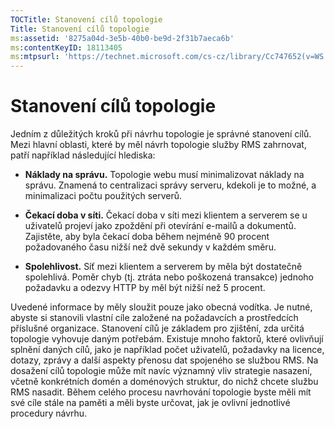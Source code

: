 ```yaml
---
TOCTitle: Stanovení cílů topologie
Title: Stanovení cílů topologie
ms:assetid: '8275a04d-3e5b-40b0-be9d-2f31b7aeca6b'
ms:contentKeyID: 18113405
ms:mtpsurl: 'https://technet.microsoft.com/cs-cz/library/Cc747652(v=WS.10)'
---
```


Stanovení cílů topologie
========================

Jedním z důležitých kroků při návrhu topologie je správné stanovení cílů. Mezi hlavní oblasti, které by měl návrh topologie služby RMS zahrnovat, patří například následující hlediska:

-   **Náklady na správu.** Topologie webu musí minimalizovat náklady na správu. Znamená to centralizaci správy serveru, kdekoli je to možné, a minimalizaci počtu použitých serverů.

-   **Čekací doba v síti.** Čekací doba v síti mezi klientem a serverem se u uživatelů projeví jako zpoždění při otevírání e-mailů a dokumentů. Zajistěte, aby byla čekací doba během nejméně 90 procent požadovaného času nižší než dvě sekundy v každém směru.

-   **Spolehlivost.** Síť mezi klientem a serverem by měla být dostatečně spolehlivá. Poměr chyb (tj. ztráta nebo poškozená transakce) jednoho požadavku a odezvy HTTP by měl být nižší než 5 procent.

Uvedené informace by měly sloužit pouze jako obecná vodítka. Je nutné, abyste si stanovili vlastní cíle založené na požadavcích a prostředcích příslušné organizace. Stanovení cílů je základem pro zjištění, zda určitá topologie vyhovuje daným potřebám. Existuje mnoho faktorů, které ovlivňují splnění daných cílů, jako je například počet uživatelů, požadavky na licence, dotazy, zprávy a další aspekty přenosu dat spojeného se službou RMS. Na dosažení cílů topologie může mít navíc významný vliv strategie nasazení, včetně konkrétních domén a doménových struktur, do nichž chcete službu RMS nasadit. Během celého procesu navrhování topologie byste měli mít své cíle stále na paměti a měli byste určovat, jak je ovlivní jednotlivé procedury návrhu.
